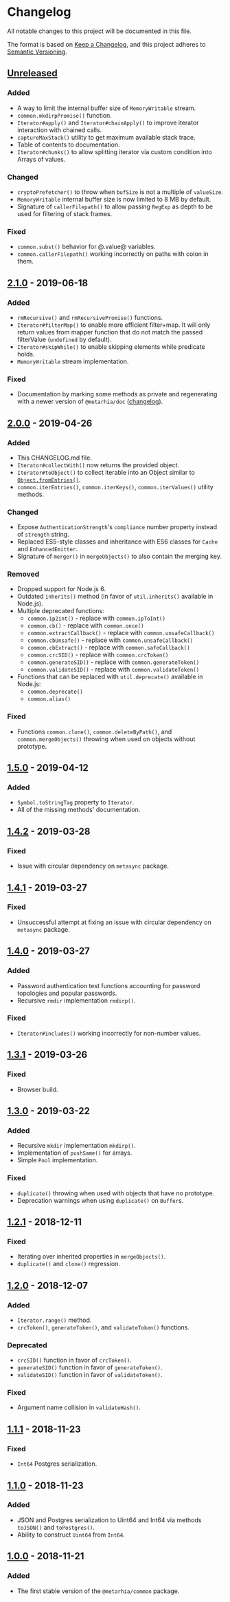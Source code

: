 # Changelog

All notable changes to this project will be documented in this file.

The format is based on [Keep a Changelog](https://keepachangelog.com/en/1.0.0/),
and this project adheres to
[Semantic Versioning](https://semver.org/spec/v2.0.0.html).

## [Unreleased][unreleased]

### Added

- A way to limit the internal buffer size of `MemoryWritable` stream.
- `common.mkdirpPromise()` function.
- `Iterator#apply()` and `Iterator#chainApply()` to improve iterator
  interaction with chained calls.
- `captureMaxStack()` utility to get maximum available stack trace.
- Table of contents to documentation.
- `Iterator#chunks()` to allow splitting iterator via custom condition into
  Arrays of values.

### Changed

- `cryptoPrefetcher()` to throw when `bufSize` is not a multiple of
  `valueSize`.
- `MemoryWritable` internal buffer size is now limited to 8 MB by default.
- Signature of `callerFilepath()` to allow passing `RegExp` as depth to be used
  for filtering of stack frames.

### Fixed

- `common.subst()` behavior for @.value@ variables.
- `common.callerFilepath()` working incorrectly on paths with colon in them.

## [2.1.0][] - 2019-06-18

### Added

- `rmRecursive()` and `rmRecursivePromise()` functions.
- `Iterator#filterMap()` to enable more efficient filter+map. It will only
  return values from mapper function that do not match the passed
  filterValue (`undefined` by default).
- `Iterator#skipWhile()` to enable skipping elements while predicate holds.
- `MemoryWritable` stream implementation.

### Fixed

- Documentation by marking some methods as private and regenerating with a newer
  version of `@metarhia/doc`
  ([changelog](https://github.com/metarhia/metadoc/blob/master/CHANGELOG.md#056---2019-05-31)).

## [2.0.0][] - 2019-04-26

### Added

- This CHANGELOG.md file.
- `Iterator#collectWith()` now returns the provided object.
- `Iterator#toObject()` to collect iterable into an Object similar to
  [`Object.fromEntries()`](https://developer.mozilla.org/en-US/docs/Web/JavaScript/Reference/Global_Objects/Object/fromEntries).
- `common.iterEntries()`, `common.iterKeys()`, `common.iterValues()` utility
  methods.

### Changed

- Expose `AuthenticationStrength`'s `compliance` number property instead of
  `strength` string.
- Replaced ES5-style classes and inheritance with ES6 classes for `Cache` and
  `EnhancedEmitter`.
- Signature of `merger()` in `mergeObjects()` to also contain the merging key.

### Removed

- Dropped support for Node.js 6.
- Outdated `inherits()` method (in favor of `util.inherits()` available in
  Node.js).
- Multiple deprecated functions:
  - `common.ip2int()` - replace with `common.ipToInt()`
  - `common.cb()` - replace with `common.once()`
  - `common.extractCallback()` - replace with `common.unsafeCallback()`
  - `common.cbUnsafe()` - replace with `common.unsafeCallback()`
  - `common.cbExtract()` - replace with `common.safeCallback()`
  - `common.crcSID()` - replace with `common.crcToken()`
  - `common.generateSID()` - replace with `common.generateToken()`
  - `common.validateSID()` - replace with `common.validateToken()`
- Functions that can be replaced with `util.deprecate()` available in Node.js:
  - `common.deprecate()`
  - `common.alias()`

### Fixed

- Functions `common.clone()`, `common.deleteByPath()`, and
  `common.mergeObjects()` throwing when used on objects without prototype.

## [1.5.0][] - 2019-04-12

### Added

- `Symbol.toStringTag` property to `Iterator`.
- All of the missing methods' documentation.

## [1.4.2][] - 2019-03-28

### Fixed

- Issue with circular dependency on `metasync` package.

## [1.4.1][] - 2019-03-27

### Fixed

- Unsuccessful attempt at fixing an issue with circular dependency on
  `metasync` package.

## [1.4.0][] - 2019-03-27

### Added

- Password authentication test functions accounting for password topologies and
  popular passwords.
- Recursive `rmdir` implementation `rmdirp()`.

### Fixed

- `Iterator#includes()` working incorrectly for non-number values.

## [1.3.1][] - 2019-03-26

### Fixed

- Browser build.

## [1.3.0][] - 2019-03-22

### Added

- Recursive `mkdir` implementation `mkdirp()`.
- Implementation of `pushSame()` for arrays.
- Simple `Pool` implementation.

### Fixed

- `duplicate()` throwing when used with objects that have no prototype.
- Deprecation warnings when using `duplicate()` on `Buffer`s.

## [1.2.1][] - 2018-12-11

### Fixed

- Iterating over inherited properties in `mergeObjects()`.
- `duplicate()` and `clone()` regression.

## [1.2.0][] - 2018-12-07

### Added

- `Iterator.range()` method.
- `crcToken()`, `generateToken()`, and `validateToken()` functions.

### Deprecated

- `crcSID()` function in favor of `crcToken()`.
- `generateSID()` function in favor of `generateToken()`.
- `validateSID()` function in favor of `validateToken()`.

### Fixed

- Argument name collision in `validateHash()`.

## [1.1.1][] - 2018-11-23

### Fixed

- `Int64` Postgres serialization.

## [1.1.0][] - 2018-11-23

### Added

- JSON and Postgres serialization to Uint64 and Int64 via methods `toJSON()`
  and `toPostgres()`.
- Ability to construct `Uint64` from `Int64`.

## [1.0.0][] - 2018-11-21

### Added

- The first stable version of the `@metarhia/common` package.

[unreleased]: https://github.com/metarhia/common/compare/v2.1.0...HEAD
[2.1.0]: https://github.com/metarhia/common/compare/v2.0.0...v2.1.0
[2.0.0]: https://github.com/metarhia/common/compare/v1.5.0...v2.0.0
[1.5.0]: https://github.com/metarhia/common/compare/v1.4.2...v1.5.0
[1.4.2]: https://github.com/metarhia/common/compare/v1.4.1...v1.4.2
[1.4.1]: https://github.com/metarhia/common/compare/v1.4.0...v1.4.1
[1.4.0]: https://github.com/metarhia/common/compare/v1.3.1...v1.4.0
[1.3.1]: https://github.com/metarhia/common/compare/v1.3.0...v1.3.1
[1.3.0]: https://github.com/metarhia/common/compare/v1.2.1...v1.3.0
[1.2.1]: https://github.com/metarhia/common/compare/v1.2.0...v1.2.1
[1.2.0]: https://github.com/metarhia/common/compare/v1.1.1...v1.2.0
[1.1.1]: https://github.com/metarhia/common/compare/v1.1.0...v1.1.1
[1.1.0]: https://github.com/metarhia/common/compare/v1.0.0...v1.1.0
[1.0.0]: https://github.com/metarhia/common/releases/tag/v1.0.0
